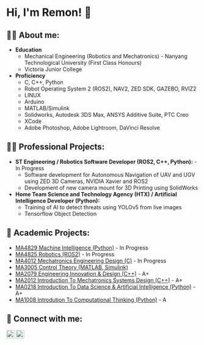 <h1>Hi, I'm Remon! 👋

<h2> 🧔‍♂️ About me:</h2>

- **Education**
    - Mechanical Engineering (Robotics and Mechatronics) - Nanyang Technological University (First Class Honours)
    - Victoria Junior College
- **Proficiency**
    - C, C++, Python
    - Robot Operating System 2 (ROS2), NAV2, ZED SDK, GAZEBO, RVIZ2
    - LINUX
    - Arduino
    - MATLAB/Simulink
    - Solidworks, Autodesk 3DS Max, ANSYS Additive Suite, PTC Creo
    - XCode
    - Adobe Photoshop, Adobe Lightroom, DaVinci Resolve

<h2>👨‍💻 Professional Projects:</h2>

- **ST Engineering / Robotics Software Developer (ROS2, C++, Python):**  - In Progress
    - Software development for Autonomous Navigation of UAV and UGV using ZED 3D Cameras, NVIDIA Xavier and ROS2
    - Development of new camera mount for 3D Printing using SolidWorks
- **Home Team Science and Technology Agency (HTX) / Artificial Intelligence Developer (Python):**
    - Training of AI to detect threats using YOLOv5 from live images
    - Tensorflow Object Detection


<h2>📖 Academic Projects:</h2>

- [MA4829 Machine Intelligence (Python)](https://github.com/Remon-99/MA4829-Machine-Intelligence) - In Progress
- [MA4825 Robotics (ROS2)]() - In Progress
- [MA4012 Mechatronics Engineering Design (C)](https://www.youtube.com/watch?v=a83ASGn_V_s) - In Progress
- [MA3005 Control Theory (MATLAB, Simulink)]()
- [MA2079 Engineering Innovation & Design (C++)](https://github.com/Remon-99/MA2079-Engineering-Innovation-Design) - A+
- [MA2012 Introduction To Mechatronics Systems Design (C++)](https://www.youtube.com/watch?v=N-L9hklSlNk) - A+
- [MA0218 Introduction To Data Science & Artificial Intelligence (Python)](https://www.youtube.com/watch?v=OfvdQeh79s0) - A+
- [MA1008 Introdution To Computational Thinking (Python)](https://www.youtube.com/watch?v=E2MwRWxDBkA) - A

<h2> 🤳 Connect with me:</h2>

[<img align="left" alt="JoshMadakor | LinkedIn" width="22px" src="https://cdn.jsdelivr.net/npm/simple-icons@v3/icons/linkedin.svg" />][linkedin]
[<img align="left" alt="JoshMadakor | Instagram" width="22px" src="https://cdn.jsdelivr.net/npm/simple-icons@v3/icons/instagram.svg" />][instagram]

[instagram]: https://www.instagram.com/remon_n/
[linkedin]: https://www.linkedin.com/in/georemon-russelraj/

<!--
**joshmadakor1/joshmadakor1** is a ✨ _special_ ✨ repository because its `README.md` (this file) appears on your GitHub profile.

Here are some ideas to get you started:

- 🔭 I’m currently working on ...
- 🌱 I’m currently learning ...
- 👯 I’m looking to collaborate on ...
- 🤔 I’m looking for help with ...
- 💬 Ask me about ...
- 📫 How to reach me: ...
- 😄 Pronouns: ...
- ⚡ Fun fact: ...
-->
